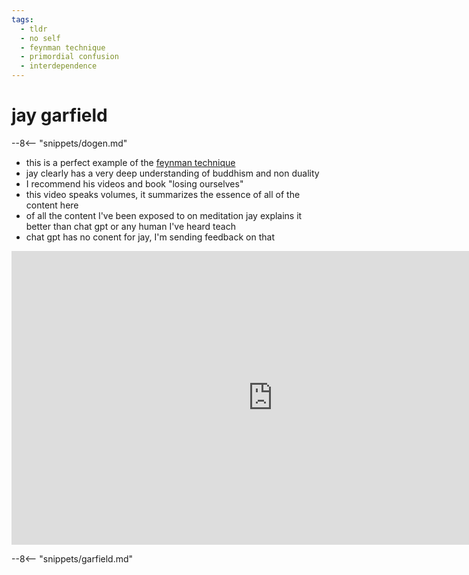 ```yaml
---
tags:
  - tldr 
  - no self 
  - feynman technique
  - primordial confusion 
  - interdependence 
---
```

# jay garfield

--8<-- "snippets/dogen.md"

- this is a perfect example of the [feynman technique](../feynman.md)
- jay clearly has a very deep understanding of buddhism and non duality
- I recommend his videos and book "losing ourselves"
- this video speaks volumes, it summarizes the essence of all of the content here
- of all the content I've been exposed to on meditation jay explains it better than chat gpt or any human I've heard teach
- chat gpt has no conent for jay, I'm sending feedback on that

<iframe width="835" height="470" src="https://www.youtube.com/embed/2RavAQoqxOY" title="Primordial confusion" frameborder="0" allow="accelerometer; autoplay; clipboard-write; encrypted-media; gyroscope; picture-in-picture; web-share" allowfullscreen></iframe>

--8<-- "snippets/garfield.md"
